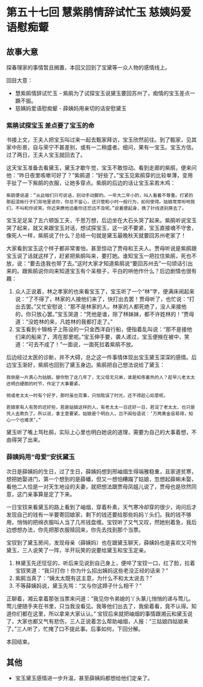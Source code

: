 # 第五十七回 慧紫鹃情辞试忙玉 慈姨妈爱语慰痴颦

## 故事大意

探春理家的事情暂且搁置，本回又回到了宝黛等一众人物的感情线上。

回目大意：

* 慧紫鹃情辞试忙玉 - 紫鹃为了试探宝玉说黛玉要回苏州了，痴情的宝玉差点一蹶不振。
* 慈姨妈爱语慰痴颦 - 薛姨妈用亲切的话安慰黛玉

### 紫鹃试探宝玉 差点要了宝玉的命

书接上文，王夫人把宝玉叫过来一起去甄家拜访，宝玉欣然前往。到了甄家，见其家中形景，自与荣宁不甚差别，或有一二稍盛者。细问，果有一宝玉。宝玉方信。过了两日，王夫人宝玉就回去了。

这天宝玉准备去看黛玉，黛玉才歇午觉，宝玉不敢惊动。看到走廊的紫鹃，便来问他：“昨日夜里咳嗽可好了？”紫鹃道：“好些了。”宝玉见紫鹃穿的比较单薄，变用手扯了一下紫鹃的衣服，让她多穿点。紫鹃的后边的话让宝玉呆若木鸡：

```shell
紫鹃便说道：“从此咱们只可说话，别动手动脚的。一年大二年小的，叫人看着不尊重。打紧的那起混帐行子们背地里说你，你总不留心，还只管和小时一般行为，如何使得。姑娘常常吩咐我们，不叫和你说笑。你近来瞧他远着你还恐远不及呢。”说着便起身，携了针线进别房去了。
```

宝玉足足呆了五六顿饭工夫，千思万想，后边坐在大石头哭了起来。紫鹃听说宝玉哭了起来，就又来跟宝玉对话，想试探宝玉，这一说不要紧，宝玉直接魂不守舍，像死人一样，紫鹃说了什么？总结一句就是黛玉最晚秋天就要回苏州老家了！

大家看到宝玉这个样子都非常害怕，甚至惊动了贾母和王夫人。贾母听说是紫鹃跟宝玉说了话就这样了，赶紧把紫鹃叫来，要打她。谁知宝玉一把拉住紫鹃，死也不放，说：“要去连我也带了去。”这时大家才知道紫鹃说“要回苏州去”一句顽话引出来的。跟紫鹃说你向来知道宝玉有个呆根子，平白的哄他作什么？后边剧情也很有趣：

1. 众人正说着，林之孝家的也来看宝玉了，宝玉听了一个“林”字，便满床闹起来说：“了不得了，林家的人接他们来了，快打出去罢！贾母听了，也忙说：“打出去罢。”又忙安慰说：“那不是林家的人。林家的人都死绝了，没人来接他的，你只放心罢。”宝玉哭道：“凭他是谁，除了林妹妹，都不许姓林的！”贾母道：“没姓林的来，凡姓林的我都打走了。”
2. 宝玉看到十锦格子上陈设的一只金西洋自行船，便指着乱叫说：“那不是接他们来的船来了，湾在那里呢。”宝玉伸手要，袭人递过，宝玉便掖在被中，笑道：“可去不成了！”一面说，一面死拉着紫鹃不放。

后边经过太医的诊断，并不大碍，总之这一件事情体现出宝玉黛玉深深的感情。后边宝玉渐好，紫鹃也回到了黛玉身边。紫鹃把自己想法说给了黛玉：

```shell
我倒是一片真心为姑娘。替你愁了这几年了，无父母无兄弟，谁是知疼着热的人？趁早儿老太太还明白硬朗的时节，作定了大事要紧。

倘或老太太一时有个好歹，那时虽也完事，只怕耽误了时光，还不得趁心如意呢。

若娘家有人有势的还好些，若是姑娘这样的人，有老太太一日还好一日，若没了老太太，也只是凭人去欺负了。所以说，拿主意要紧。姑娘是个明白人，岂不闻俗语说：‘万两黄金容易得，知心一个也难求’。”
```

黛玉听了嘴上骂杜鹃，实际上心里也明白她说的道理，需要为自己的大事着想，不由得哭了出来。

### 薛姨妈用“母爱”安抚黛玉

次日是薛姨妈的生日，过了生日，薛姨妈想到邢岫烟生得端雅稳重，且家道贫寒，想把她娶进门，第一个想到的是薛蟠，但又一想怕糟蹋了姑娘，忽想起薛蝌未娶，看他二人恰是一对天生地设的夫妻，就把想法跟贾母凤姐儿说了，贾母也是欣然同意，这门亲事算是定了下来。

一日宝钗来看黛玉的路上看到了岫烟，穿着朴素，天气寒冷却穿的很少，询问后才发现自己的钱有一半要寄回娘家，剩下的钱还要给那些妈妈丫头们。我的钱不够用，悄悄的把绵衣服叫人当了几吊钱盘缠。宝钗听了又气又叹，然她别着急，我后边想想办法，你先把那衣服赎回来，你先去找到那个当票。

宝钗到了黛玉房间，发现母亲（薛姨妈）也在跟黛玉聊天，薛姨妈也是喜欢又可怜黛玉，三人说笑了一阵，半开玩笑的说要给黛玉和宝玉定亲。

1. 林黛玉先还怔怔的，听后来见说到自己身上，便啐了宝钗一口，红了脸，拉着宝钗笑道：“我只打你！你为什么招出姨妈这些老没正经的话来？”
2. 紫鹃当真了：“姨太太既有这主意，为什么不和太太说去？”
3. 不等薛姨妈说，黛玉先骂：“又与你这蹄子什么相干？”

正聊着，湘云拿着那张当票来问道：“我见你令弟媳的丫头篆儿悄悄的递与莺儿。莺儿便随手夹在书里，只当我没看见。我等他们出去了，我偷着看，竟不认得。知道你们都在这里，所以拿来大家认认。” 宝钗后来就把岫烟的事情跟湘云和黛玉说了，大家也都又气有悲伤，三人正说着怎么帮助岫烟，人报：“三姑娘四姑娘来了。”三人听了，忙掩了口不提此事。后事如何，下回分解。

本回结束。

## 其他

* 宝玉黛玉感情进一步升温，甚至薛姨妈都想给他们定亲了。
